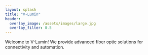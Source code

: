 ```yaml
---
layout: splash
title: "V-Lumin"
header:
  overlay_image: /assets/images/large.jpg
  overlay_filter: 0.5
---
```

Welcome to V-Lumin! We provide advanced fiber optic solutions for connectivity and automation.